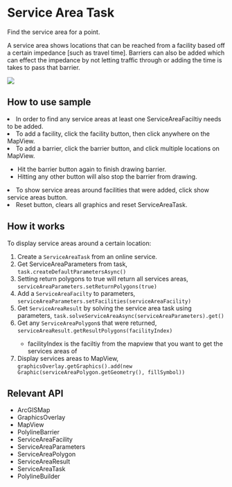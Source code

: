 <h1>Service Area Task</h1>

<p>Find the service area for a point.</p>

<p>A service area shows locations that can be reached from a facility based off a certain impedance [such as travel 
time]. Barriers can also be added which can effect the impedance by not letting traffic through or adding the time is takes to pass that barrier.</p>

<p><img src="ServiceAreaTask.gif"/></p>

<h2>How to use sample</h2>
<li>In order to find any service areas at least one ServiceAreaFaciltiy needs to be added.</li>
<li>To add a facility, click the facility button, then click anywhere on the MapView.</li>
<li>To add a barrier, click the barrier button, and click multiple locations on MapView.</li>
<ul><li>Hit the barrier button again to finish drawing barrier.</li>
<li>Hitting any other button will also stop the barrier from drawing.</li></ul>
<li>To show service areas around facilities that were added, click show service areas button.</li>
<li>Reset button, clears all graphics and reset ServiceAreaTask.</li>

<h2>How it works</h2>

<p>To display service areas around a certain location:</p>

<ol>
<li>Create a <code>ServiceAreaTask</code> from an online service.</li>
<li>Get ServiceAreaParameters from task, <code>task.createDefaultParametersAsync()</code></li>
<li>Setting return polygons to true will return all services areas, <code>serviceAreaParameters.setReturnPolygons(true)</code></li>
<li>Add a <code>ServiceAreaFacilty</code> to parameters, <code>serviceAreaParameters.setFacilities(serviceAreaFacility)</code></li>
<li>Get <code>ServiceAreaResult</code> by solving the service area task using parameters, <code>task.solveServiceAreaAsync(serviceAreaParameters).get()</code></li>
<li>Get any <code>ServiceAreaPolygon</code>s that were returned, <code>serviceAreaResult.getResultPolygons(facilityIndex)</code></li>
<ul><li>facilityIndex is the faciltiy from the mapview that you want to get the services areas of</li></ul>
<li>Display services areas to MapView, <code>graphicsOverlay.getGraphics().add(new Graphic(serviceAreaPolygon.getGeometry(), fillSymbol))</code></li>
</ol>

<h2>Relevant API</h2>
<ul>
    <li>ArcGISMap</li>
    <li>GraphicsOverlay</li>
    <li>MapView</li>
    <li>PolylineBarrier</li>
    <li>ServiceAreaFacility</li>
    <li>ServiceAreaParameters</li>
    <li>ServiceAreaPolygon</li>
    <li>ServiceAreaResult</li>
    <li>ServiceAreaTask</li>
    <li>PolylineBuilder</li>
</ul>


